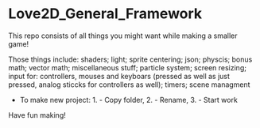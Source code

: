 # Love2D_General_Framework

This repo consists of all things you might want while making a smaller game!

Those things include:
      shaders; light;
      sprite centering;
      json;
      physcis; bonus math; vector math;
      miscellaneous stuff;
      particle system;
      screen resizing;
      input for: controllers, mouses and keyboars (pressed as well as just pressed, analog sticcks for controllers as well);
      timers; scene managment

- To make new project:
      1. - Copy folder,
      2. - Rename,
      3. - Start work

Have fun making!
